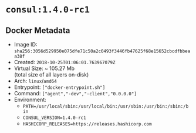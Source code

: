 # `consul:1.4.0-rc1`

## Docker Metadata

- Image ID: `sha256:3056d529950e075dfe71c50a2c0493f3446fb47625f68e15652cbcdfbbeaa38f`
- Created: `2018-10-25T01:06:01.763967079Z`
- Virtual Size: ~ 105.27 Mb  
  (total size of all layers on-disk)
- Arch: `linux`/`amd64`
- Entrypoint: `["docker-entrypoint.sh"]`
- Command: `["agent","-dev","-client","0.0.0.0"]`
- Environment:
  - `PATH=/usr/local/sbin:/usr/local/bin:/usr/sbin:/usr/bin:/sbin:/bin`
  - `CONSUL_VERSION=1.4.0-rc1`
  - `HASHICORP_RELEASES=https://releases.hashicorp.com`

